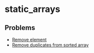 # static_arrays

## Problems

- [Remove element](./001_remove_element)
- [Remove duplicates from sorted array](./002_remove_duplicates_from_sorted_array)
